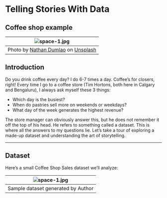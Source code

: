 # Telling Stories With Data
## Coffee shop example

| ![space-1.jpg](https://miro.medium.com/v2/resize:fit:1100/format:webp/0*1IZOp7ZwGWmiRD5-) | 
|:--:| 
| Photo by [Nathan Dumlao](https://unsplash.com/@nate_dumlao?utm_source=medium&utm_medium=referral) on [Unsplash](https://unsplash.com/?utm_source=medium&utm_medium=referral)|

## Introduction
Do you drink coffee every day? I do 6-7 times a day. Coffee’s for closers, right! Every time I go to a coffee store (Tim Hortons, both here in Calgary and Bengaluru), I always ask myself these 3 things:

- Which day is the busiest?
- When do pastries sell more on weekends or weekdays?
- What day of the week generates the highest revenue?

The store manager can obviously answer this, but he does not remember it off the top of his head. He refers to something called a dataset. This is where all the answers to my questions lie. Let’s take a tour of exploring a made-up dataset and understanding the art of storytelling.

---

## Dataset
Here’s a small Coffee Shop Sales dataset we’ll analyze:

| ![space-1.jpg](https://miro.medium.com/v2/resize:fit:1100/format:webp/1*bAA4_ZXI5eU0n402f-NaAg.png) | 
|:--:| 
|Sample dataset generated by Author|


